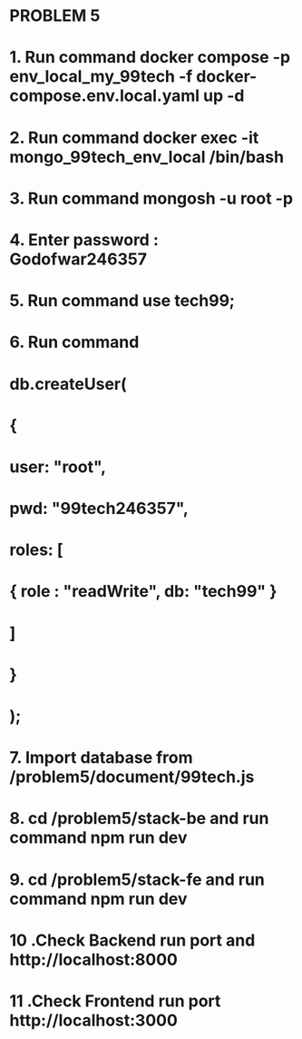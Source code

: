 #                       PROBLEM 5
# 1. Run command docker compose -p env_local_my_99tech -f docker-compose.env.local.yaml up -d

# 2. Run command docker exec -it mongo_99tech_env_local /bin/bash

# 3. Run command mongosh -u root -p

# 4. Enter password : Godofwar246357

# 5. Run command use tech99;

# 6. Run command 
#            db.createUser(

#               {

#                   user: "root",

#                   pwd: "99tech246357",

#                   roles: [

#                           { role : "readWrite", db: "tech99" }

#                          ]

#               }

#           );

# 7. Import database from /problem5/document/99tech.js

# 8. cd /problem5/stack-be and run command npm run dev

# 9. cd /problem5/stack-fe and run command npm run dev

# 10 .Check Backend run port and http://localhost:8000

# 11 .Check Frontend run port http://localhost:3000

